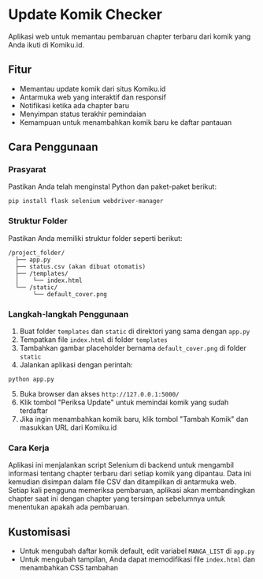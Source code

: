 # Update Komik Checker

Aplikasi web untuk memantau pembaruan chapter terbaru dari komik yang Anda ikuti di Komiku.id.

## Fitur

- Memantau update komik dari situs Komiku.id
- Antarmuka web yang interaktif dan responsif
- Notifikasi ketika ada chapter baru
- Menyimpan status terakhir pemindaian
- Kemampuan untuk menambahkan komik baru ke daftar pantauan

## Cara Penggunaan

### Prasyarat

Pastikan Anda telah menginstal Python dan paket-paket berikut:

```
pip install flask selenium webdriver-manager
```

### Struktur Folder

Pastikan Anda memiliki struktur folder seperti berikut:

```
/project_folder/
  ├── app.py
  ├── status.csv (akan dibuat otomatis)
  ├── /templates/
  │    └── index.html
  └── /static/
       └── default_cover.png
```

### Langkah-langkah Penggunaan

1. Buat folder `templates` dan `static` di direktori yang sama dengan `app.py`
2. Tempatkan file `index.html` di folder `templates`
3. Tambahkan gambar placeholder bernama `default_cover.png` di folder `static`
4. Jalankan aplikasi dengan perintah:

```
python app.py
```

5. Buka browser dan akses `http://127.0.0.1:5000/`
6. Klik tombol "Periksa Update" untuk memindai komik yang sudah terdaftar
7. Jika ingin menambahkan komik baru, klik tombol "Tambah Komik" dan masukkan URL dari Komiku.id

### Cara Kerja

Aplikasi ini menjalankan script Selenium di backend untuk mengambil informasi tentang chapter terbaru dari setiap komik yang dipantau. Data ini kemudian disimpan dalam file CSV dan ditampilkan di antarmuka web. Setiap kali pengguna memeriksa pembaruan, aplikasi akan membandingkan chapter saat ini dengan chapter yang tersimpan sebelumnya untuk menentukan apakah ada pembaruan.

## Kustomisasi

- Untuk mengubah daftar komik default, edit variabel `MANGA_LIST` di `app.py`
- Untuk mengubah tampilan, Anda dapat memodifikasi file `index.html` dan menambahkan CSS tambahan

